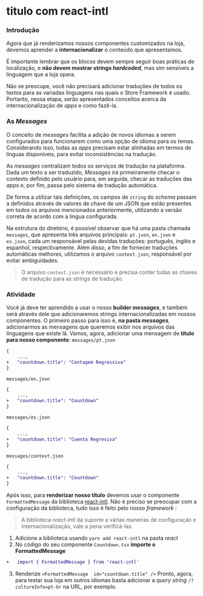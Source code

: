 # titulo com react-intl

### Introdução
Agora que já renderizamos nossos componentes customizados na loja, devemos aprender a **internacionalizar** o conteúdo que apresentamos. 

É importante lembrar que os blocos devem sempre seguir boas práticas de localização, e **não devem mostrar strings _hardcoded_**, mas sim sensíveis a linguagem que a loja opera.

Não se preocupe, você não precisará adicionar traduções de todos os textos para as variadas linguagens nas quais o Store Framework é usado. Portanto, nessa etapa, serão apresentados conceitos acerca da internacionalização de *apps* e como fazê-la. 

### As *Messages*
O conceito de *messages* facilita a adição de novos idiomas a serem configurados para funcionarem como uma opção de idioma para os temas. Considerando isso, todas as *apps* precisam estar alinhadas em termos de línguas disponíveis, para evitar inconsistências na tradução.

As *messages* centralizam todos os serviços de tradução na plataforma. Dada um texto a ser traduzido, *Messages* irá primeiramente checar o contexto definido pelo usuário para, em seguida, checar as traduções das *apps* e, por fim, passa pelo sistema de tradução automática.

De forma a utilizar tais definições, os campos de `string` do *schema* passam a definidos através de valores de chave de um JSON que estão presentes em todos os arquivos mencionados anteriormente, utilizando a versão correta de acordo com a língua configurada.

Na estrutura do diretório, é possível observar que há uma pasta chamada `messages`, que apresenta três arquivos principais: `pt.json`, `en.json` e `es.json`, cada um responsável pelas devidas traduções: português, inglês e espanhol, respectivamente. Além disso, a fim de fornecer traduções automáticas melhores, utilizamos o arquivo `context.json`, responsável por evitar ambiguidades.

>O arquivo `context.json` é necessário e precisa conter todas as chaves de tradução para as *strings* de tradução.

### Atividade
Você já deve ter aprendido a usar o nosso **builder _messages_**, e também será através dele que adicionaremos strings internacionalizadas em nossos componentes. O primeiro passo para isso é, **na pasta _messages_**, adicionarmos as mensagens que queremos exibir nos arquivos das linguagens que existe lá. Vamos, agora, adicionar uma mensagem de **título para nosso componente**:
`messages/pt.json`
```diff
{
	...,
+	"countdown.title": "Contagem Regressiva"
}
```
`messages/en.json`
```diff
{
	...,
+	"countdown.title": "Countdown"
}
```
`messages/es.json`
```diff
{
	...,
+	"countdown.title": "Cuenta Regresiva"
}
```
`messages/context.json`
```diff
{
	...,
+	"countdown.title": "Countdown"
}
```

Após isso, para **renderizar nosso título** devemos usar o componente `FormattedMessage` da biblioteca [react-intl](https://github.com/formatjs/react-intl). Não é preciso se preocupar com a configuração da biblioteca, tudo isso é feito pelo nosso *framework* :
> A biblioteca _react-intl_ dá suporte a várias maneiras de configuração e internacionalização, vale a pena verificá-las



1. Adicione a biblioteca usando `yarn add react-intl` na pasta *react*
2. No código do seu componente `Countdown.tsx` **importe o FormattedMessage**
```diff
+	import { FormattedMessage } from 'react-intl'
```
3. Renderize `<FormattedMessage  id="countdown.title" />`
Pronto, agora, para testar sua loja em outros idiomas basta adicionar a *query string* `/?cultureInfo=pt-br` na URL, por exemplo.

